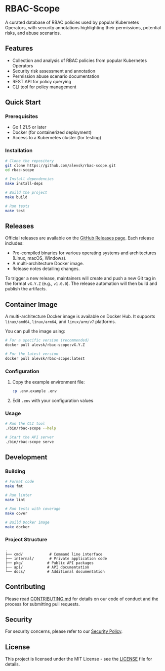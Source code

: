 # RBAC-Scope

A curated database of RBAC policies used by popular Kubernetes Operators, with security annotations highlighting their permissions, potential risks, and abuse scenarios.

## Features

- Collection and analysis of RBAC policies from popular Kubernetes Operators
- Security risk assessment and annotation
- Permission abuse scenario documentation
- REST API for policy querying
- CLI tool for policy management

## Quick Start

### Prerequisites

- Go 1.21.5 or later
- Docker (for containerized deployment)
- Access to a Kubernetes cluster (for testing)

### Installation

```bash
# Clone the repository
git clone https://github.com/alevsk/rbac-scope.git
cd rbac-scope

# Install dependencies
make install-deps

# Build the project
make build

# Run tests
make test
```

## Releases

Official releases are available on the [GitHub Releases page](https://github.com/alevsk/rbac-scope/releases). Each release includes:

- Pre-compiled binaries for various operating systems and architectures (Linux, macOS, Windows).
- A multi-architecture Docker image.
- Release notes detailing changes.

To trigger a new release, maintainers will create and push a new Git tag in the format `vX.Y.Z` (e.g., `v1.0.0`). The release automation will then build and publish the artifacts.

## Container Image

A multi-architecture Docker image is available on Docker Hub. It supports `linux/amd64`, `linux/arm64`, and `linux/arm/v7` platforms.

You can pull the image using:

```bash
# For a specific version (recommended)
docker pull alevsk/rbac-scope:vX.Y.Z

# For the latest version
docker pull alevsk/rbac-scope:latest
```


### Configuration

1. Copy the example environment file:

   ```bash
   cp .env.example .env
   ```

2. Edit `.env` with your configuration values

### Usage

```bash
# Run the CLI tool
./bin/rbac-scope --help

# Start the API server
./bin/rbac-scope serve
```

## Development

### Building

```bash
# Format code
make fmt

# Run linter
make lint

# Run tests with coverage
make cover

# Build Docker image
make docker
```

### Project Structure

```
.
├── cmd/            # Command line interface
├── internal/       # Private application code
├── pkg/           # Public API packages
├── api/           # API documentation
└── docs/          # Additional documentation
```

## Contributing

Please read [CONTRIBUTING.md](CONTRIBUTING.md) for details on our code of conduct and the process for submitting pull requests.

## Security

For security concerns, please refer to our [Security Policy](SECURITY.md).

## License

This project is licensed under the MIT License - see the [LICENSE](LICENSE) file for details.
